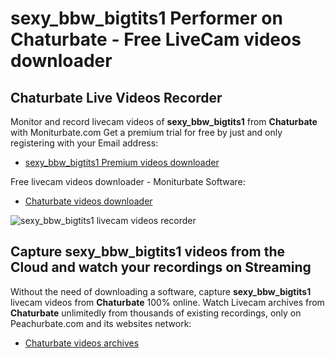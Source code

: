 # sexy_bbw_bigtits1 Performer on Chaturbate - Free LiveCam videos downloader

## Chaturbate Live Videos Recorder

Monitor and record livecam videos of **sexy_bbw_bigtits1** from **Chaturbate** with Moniturbate.com
Get a premium trial for free by just and only registering with your Email address:
* [sexy_bbw_bigtits1 Premium videos downloader](https://moniturbate.com/request-demo-licence-key.html)

Free livecam videos downloader - Moniturbate Software:
* [Chaturbate videos downloader](https://moniturbate.com/moniturbate-download-software.html)

![sexy_bbw_bigtits1 livecam videos recorder](https://peachurnet.com/templates/moniturbate-software.png)


## Capture sexy_bbw_bigtits1 videos from the Cloud and watch your recordings on Streaming

Without the need of downloading a software, capture **sexy_bbw_bigtits1** livecam videos from **Chaturbate** 100% online.
Watch Livecam archives from **Chaturbate** unlimitedly from thousands of existing recordings, only on Peachurbate.com and its websites network:
* [Chaturbate videos archives](https://peachurnet.com/)